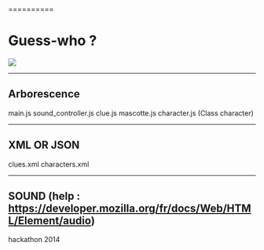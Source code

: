 ==========

<p align="center">
  <h1>Guess-who ?</h1>
  <img src ="https://raw.githubusercontent.com/remirobert/Guess-who-/master/imagesPres/capture1.png"/>
</p>

-------------
Arborescence
-------------
main.js
sound_controller.js
clue.js
mascotte.js
character.js (Class character)

------------
XML OR JSON
------------
clues.xml
characters.xml

------------
SOUND (help : https://developer.mozilla.org/fr/docs/Web/HTML/Element/audio)
------------

hackathon 2014
